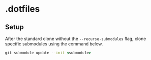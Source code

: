 # .dotfiles

## Setup

After the standard clone without the `--recurse-submodules` flag, clone specific submodules using the command below.

```cmd
git submodule update --init <submodule>
```

